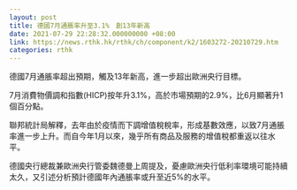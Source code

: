 ```yaml
---
layout: post
title: 德國7月通脹率升至3.1%　創13年新高
date: 2021-07-29 22:28:32.000000000 +08:00
link: https://news.rthk.hk/rthk/ch/component/k2/1603272-20210729.htm
categories: rthk
---
```


德國7月通脹率超出預期，觸及13年新高，進一步超出歐洲央行目標。

7月消費物價調和指數(HICP)按年升3.1%，高於市場預期的2.9%，比6月顯著升1個百分點。

聯邦統計局解釋，去年由於疫情而下調增值稅稅率，形成基數效應，以致7月通脹率進一步上升。而自今年1月以來，幾乎所有商品及服務的增值稅都重返以往水平。

德國央行總裁兼歐洲央行管委魏德曼上周提及，憂慮歐洲央行低利率環境可能持續太久，又引述分析預計德國年內通脹率或升至近5%的水平。
